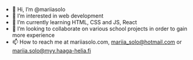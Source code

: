 - 👋 Hi, I’m @mariiasolo
- 👀 I’m interested in web development
- 🌱 I’m currently learning HTML, CSS and JS, React
- 💞️ I’m looking to collaborate on various school projects in order to gain more experience 
- 📫 How to reach me at mariiasolo.com,  mariia_solo@hotmail.com or mariia.solo@myy.haaga-helia.fi

<!---
mariiasolo/mariiasolo is a ✨ special ✨ repository because its `README.md` (this file) appears on your GitHub profile.
You can click the Preview link to take a look at your changes.
--->
